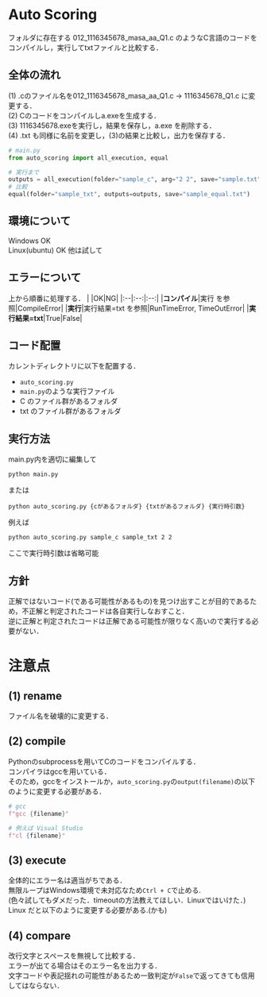 # Auto Scoring
フォルダに存在する 012_1116345678_masa_aa_Q1.c のようなC言語のコードをコンパイルし，実行してtxtファイルと比較する．  
    
## 全体の流れ
(1) .cのファイル名を012_1116345678_masa_aa_Q1.c → 1116345678_Q1.c に変更する．  
(2) Cのコードをコンパイルしa.exeを生成する．  
(3) 1116345678.exeを実行し，結果を保存し，a.exe を削除する．  
(4) .txt も同様に名前を変更し，(3)の結果と比較し，出力を保存する．  

```Python
# main.py
from auto_scoring import all_execution, equal

# 実行まで
outputs = all_execution(folder="sample_c", arg="2 2", save="sample.txt")
# 比較
equal(folder="sample_txt", outputs=outputs, save="sample_equal.txt")

```
## 環境について
Windows OK  
Linux(ubuntu) OK
他は試して

## エラーについて
上から順番に処理する．
|  |OK|NG|
|:--|:--:|:--:|
|**コンパイル**|実行 を参照|CompileError|
|**実行**|実行結果=txt を参照|RunTimeError, TimeOutError|
|**実行結果=txt**|True|False|


## コード配置
カレントディレクトリに以下を配置する． 
* `auto_scoring.py`
* `main.py`のような実行ファイル
* C のファイル群があるフォルダ
* txt のファイル群があるフォルダ

## 実行方法
main.py内を適切に編集して
```
python main.py
```
または
```
python auto_scoring.py {cがあるフォルダ} {txtがあるフォルダ} {実行時引数}
```
例えば
```
python auto_scoring.py sample_c sample_txt 2 2
```
ここで実行時引数は省略可能


## 方針
正解ではないコード(である可能性があるもの)を見つけ出すことが目的であるため，不正解と判定されたコードは各自実行しなおすこと．  
逆に正解と判定されたコードは正解である可能性が限りなく高いので実行する必要がない．

# 注意点
## (1) rename
ファイル名を破壊的に変更する．  

## (2) compile
Pythonのsubprocessを用いてCのコードをコンパイルする．  
コンパイラはgccを用いている．  
そのため，gccをインストールか，`auto_scoring.py`の`output(filename)`の以下のように変更する必要がある．
```python
# gcc 
f"gcc {filename}"

# 例えば Visual Studio 
f"cl {filename}"
```

## (3) execute
全体的にエラー名は適当がちである．  
無限ループはWindows環境で未対応なため`Ctrl + C`で止める.  
(色々試してもダメだった．timeoutの方法教えてほしい．Linuxではいけた．)  
Linux だと以下のように変更する必要がある.(かも)


## (4) compare
改行文字とスペースを無視して比較する．  
エラーが出てる場合はそのエラー名を出力する．  
文字コードや表記揺れの可能性があるため一致判定が`False`で返ってきても信用してはならない．


